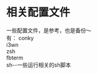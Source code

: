 相关配置文件
======
  一些配置文件，是参考，也是备份～  
  有：
    conky  
    i3wn  
    zsh  
    fbterm  
    sh--一些运行相关的sh脚本  
